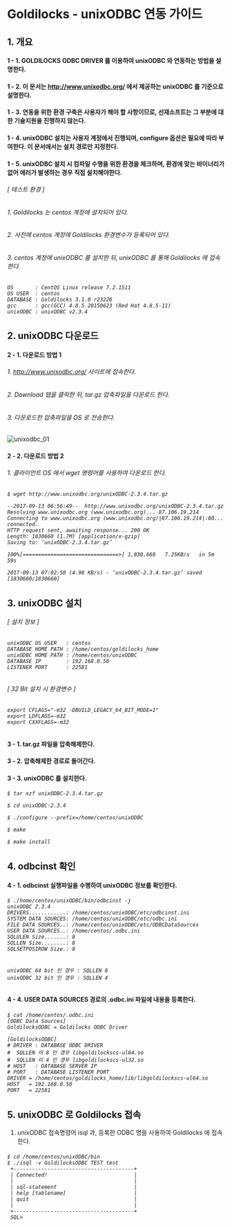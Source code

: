 # Goldilocks - unixODBC 연동 가이드

## 1. 개요

#### 1 - 1. GOLDILOCKS ODBC DRIVER 를 이용하여 unixODBC 와 연동하는 방법을 설명한다.

#### 1 - 2. 이 문서는 http://www.unixodbc.org/ 에서 제공하는 unixODBC 를 기준으로 설명한다.

#### 1 - 3. 연동을 위한 환경 구축은 사용자가 해야 할 사항이므로, 선재소프트는 그 부분에 대한 기술지원을 진행하지 않는다.

#### 1 - 4. unixODBC 설치는 사용자 계정에서 진행되며, configure 옵션은 필요에 따라 부여한다. 이 문서에서는 설치 경로만 지정한다.

#### 1 - 5. unixODBC 설치 시 컴파일 수행을 위한 환경을 체크하며, 환경에 맞는 바이너리가 없어 에러가 발생하는 경우 직접 설치해야한다.

###### [ 테스트 환경 ]

###### 1. Goldilocks 는 centos 계정에 설치되어 있다.

###### 2. 사전에 centos 계정에 Goldilocks 환경변수가 등록되어 있다.

###### 3. centos 계정에 unixODBC 를 설치한 뒤, unixODBC 를 통해 Goldilocks 에 접속한다.

<h6>

    OS       : CentOS Linux release 7.2.1511
    OS USER  : centos
    DATABASE : Goldilocks 3.1.0 r23226
    gcc      : gcc(GCC) 4.8.5 20150623 (Red Hat 4.8.5-11)
    unixODBC : unixODBC v2.3.4


</h6>

## 2. unixODBC 다운로드

#### 2 - 1. 다운로드 방법 1

###### 1. http://www.unixodbc.org/ 사이트에 접속한다.

###### 2. Download 탭을 클릭한 뒤, tar.gz 압축파일을 다운로드 한다.

###### 3. 다운로드한 압축파일을 OS 로 전송한다.

![unixodbc_01](https://user-images.githubusercontent.com/9734988/33422347-be724928-d5f8-11e7-842b-c71ca64deba9.jpg)

#### 2 - 2. 다운로드 방법 2

###### 1. 클라이언트 OS 에서 wget 명령어를 사용하여 다운로드 한다.

<h6>

    $ wget http://www.unixodbc.org/unixODBC-2.3.4.tar.gz

    --2017-09-13 06:56:49--  http://www.unixodbc.org/unixODBC-2.3.4.tar.gz
    Resolving www.unixodbc.org (www.unixodbc.org)... 87.106.19.214
    Connecting to www.unixodbc.org (www.unixodbc.org)|87.106.19.214|:80... connected.
    HTTP request sent, awaiting response... 200 OK
    Length: 1830660 (1.7M) [application/x-gzip]
    Saving to: ‘unixODBC-2.3.4.tar.gz’

    100%[===============================>] 1,830,660   7.25KB/s   in 5m 59s

    2017-09-13 07:02:50 (4.98 KB/s) - ‘unixODBC-2.3.4.tar.gz’ saved [1830660/1830660]

</h6>

## 3. unixODBC 설치

###### [ 설치 정보 ]

<h6>

    unixODBC OS USER   : centos
    DATABASE HOME PATH : /home/centos/goldilocks_home
    unixODBC HOME PATH : /home/centos/unixODBC
    DATABASE IP        : 192.168.0.50
    LISTENER PORT      : 22581

</h6>

###### [ 32 Bit 설치 시 환경변수 ]

<h6>

    export CFLAGS="-m32 -DBUILD_LEGACY_64_BIT_MODE=1"
    export LDFLAGS=-m32
    export CXXFLAGS=-m32

</h6>

#### 3 - 1. tar.gz 파일을 압축해제한다.

#### 3 - 2. 압축해제한 경로로 들어간다.

#### 3 - 3. unixODBC 를 설치한다.

<h6>

    $ tar xzf unixODBC-2.3.4.tar.gz

    $ cd unixODBC-2.3.4

    $ ./configure --prefix=/home/centos/unixODBC

    $ make

    $ make install

</h6>

## 4. odbcinst 확인

#### 4 - 1. odbcinst 실행파일을 수행하여 unixODBC 정보를 확인한다.

<h6>

    $ ./home/centos/unixODBC/bin/odbcinst -j
    unixODBC 2.3.4
    DRIVERS............: /home/centos/unixODBC/etc/odbcinst.ini
    SYSTEM DATA SOURCES: /home/centos/unixODBC/etc/odbc.ini
    FILE DATA SOURCES..: /home/centos/unixODBC/etc/ODBCDataSources
    USER DATA SOURCES..: /home/centos/.odbc.ini
    SQLULEN Size.......: 8
    SQLLEN Size........: 8
    SQLSETPOSIROW Size.: 8

</h6>

<h6>

    unixODBC 64 bit 인 경우 : SQLLEN 8
    unixODBC 32 bit 인 경우 : SQLLEN 4

</h6>

#### 4 - 4. USER DATA SOURCES 경로의 .odbc.ini 파일에 내용을 등록한다.

<h6>

    $ cat /home/centos/.odbc.ini
    [ODBC Data Sources]
    GoldilocksODBC = Goldilocks ODBC Driver

    [GoldilocksODBC]
    # DRIVER : DATABASE ODBC DRIVER
    #  SQLLEN 이 8 인 경우 libgoldilockscs-ul64.so
    #  SQLLEN 이 4 인 경우 libgoldilockscs-ul32.so
    # HOST   : DATABASE SERVER IP
    # PORT   : DATABASE LISTENER PORT
    DRIVER = /home/centos/goldilocks_home/lib/libgoldilockscs-ul64.so
    HOST   = 192.168.0.50
    PORT   = 22581

</h6>

## 5. unixODBC 로 Goldilocks 접속

 1. unixODBC 접속명령어 isql 과, 등록한 ODBC 명을 사용하여 Goldilocks 에 접속한다.

<h6>

    $ cd /home/centos/unixODBC/bin
    $ ./isql -v GoldilocksODBC TEST test
     +---------------------------------------+
     | Connected!                            |
     |                                       |
     | sql-statement                         |
     | help [tablename]                      |
     | quit                                  |
     |                                       |
     +---------------------------------------+
     SQL>

</h6>
